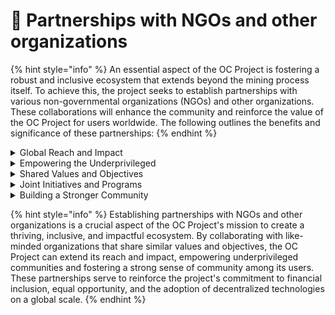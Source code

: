 # 🏫 Partnerships with NGOs and other organizations

{% hint style="info" %}
An essential aspect of the OC Project is fostering a robust and inclusive ecosystem that extends beyond the mining process itself. To achieve this, the project seeks to establish partnerships with various non-governmental organizations (NGOs) and other organizations. These collaborations will enhance the community and reinforce the value of the OC Project for users worldwide. The following outlines the benefits and significance of these partnerships:
{% endhint %}

<details>

<summary>Global Reach and Impact</summary>

By partnering with NGOs and other organizations that operate on a global scale, the OC Project can extend its reach and impact, bringing the benefits of the OC token and its ecosystem to a wider audience. These partnerships can help raise awareness about the project, its goals, and its potential applications, ensuring that more people have the opportunity to participate in the mining process and benefit from the platform.

</details>

<details>

<summary>Empowering the Underprivileged</summary>

Collaborating with NGOs that focus on assisting underprivileged communities enables the OC Project to promote economic empowerment and inclusivity. These partnerships can help provide access to the OC token and its ecosystem for those who may not have had the opportunity otherwise, thus promoting greater income equality and financial inclusion.

</details>

<details>

<summary>Shared Values and Objectives</summary>

Partnerships with NGOs and other organizations help to foster a stronger and more diverse OC Project community. By encouraging a sense of collaboration and shared purpose, these partnerships contribute to creating an environment where users feel supported, engaged, and committed to the project's success.

</details>

<details>

<summary>Joint Initiatives and Programs</summary>

Collaborations between the OC Project and partner organizations can lead to the development of joint initiatives and programs that aim to achieve shared goals. These collaborative efforts can include educational campaigns, workshops, and community engagement activities that further the OC Project's mission while supporting the partner organizations' objectives.

</details>

<details>

<summary>Building a Stronger Community</summary>

Partnering with NGOs and other organizations that align with the OC Project's values and objectives ensures that the platform's goals are pursued in a consistent and cohesive manner. By working together, these organizations can support each other in their respective missions, helping to promote financial freedom, equal opportunity, and the adoption of decentralized technologies on a global scale.

</details>

{% hint style="info" %}
Establishing partnerships with NGOs and other organizations is a crucial aspect of the OC Project's mission to create a thriving, inclusive, and impactful ecosystem. By collaborating with like-minded organizations that share similar values and objectives, the OC Project can extend its reach and impact, empowering underprivileged communities and fostering a strong sense of community among its users. These partnerships serve to reinforce the project's commitment to financial inclusion, equal opportunity, and the adoption of decentralized technologies on a global scale.
{% endhint %}
